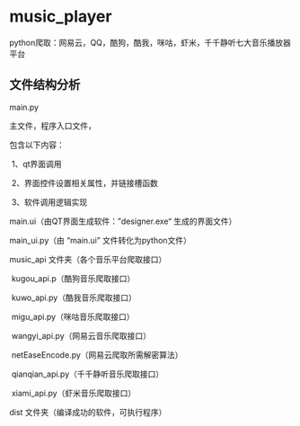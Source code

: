 # music_player
python爬取：网易云，QQ，酷狗，酷我，咪咕，虾米，千千静听七大音乐播放器平台

## 文件结构分析

main.py

主文件，程序入口文件，

包含以下内容：

​	1、qt界面调用

​	2、界面控件设置相关属性，并链接槽函数

​	3、软件调用逻辑实现

main.ui（由QT界面生成软件：”designer.exe“ 生成的界面文件）

main_ui.py（由 “main.ui” 文件转化为python文件）

music_api 文件夹（各个音乐平台爬取接口）

​	kugou_api.p（酷狗音乐爬取接口）

​	kuwo_api.py（酷我音乐爬取接口）

​	migu_api.py（咪咕音乐爬取接口）

​	wangyi_api.py（网易云音乐爬取接口）

​	netEaseEncode.py（网易云爬取所需解密算法）

​	qianqian_api.py（千千静听音乐爬取接口）

​	xiami_api.py（虾米音乐爬取接口）

dist 文件夹（编译成功的软件，可执行程序）

